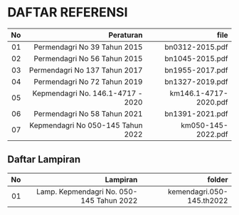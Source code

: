 # DAFTAR REFERENSI

| No | Peraturan                            | file                   |
|---:|-------------------------------------:|-----------------------:|
| 01 | Permendagri No 39 Tahun 2015         |  bn0312-2015.pdf       |
| 02 | Permendagri No 56 Tahun 2015         |  bn1045-2015.pdf       |
| 03 | Permendagri No 137 Tahun 2017        |  bn1955-2017.pdf       |
| 04 | Permendagri No 72 Tahun 2019         |  bn1327-2019.pdf       |
| 05 | Kepmendagri No. 146.1-4717 - 2020    |  km146.1-4717-2020.pdf |
| 06 | Permendagri No 58 Tahun 2021         |  bn1391-2021.pdf       |
| 07 | Kepmendagri No 050-145 Tahun 2022    |  km050-145-2022.pdf    |

## Daftar Lampiran 

| No | Lampiran                                 | folder                    |
|---:|-----------------------------------------:|--------------------------:|
| 01 | Lamp. Kepmendagri No. 050-145 Tahun 2022 | kemendagri.050-145.th2022 |

